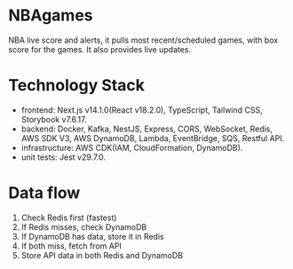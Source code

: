 # NBAgames
NBA live score and alerts, it pulls most recent/scheduled games, with box score for the games. It also provides live updates.

# Technology Stack
 - frontend:  Next.js v14.1.0(React v18.2.0), TypeScript, Tailwind CSS, Storybook v7.6.17.
 - backend:  Docker, Kafka, NestJS, Express, CORS, WebSocket, Redis, AWS SDK V3, AWS DynamoDB, Lambda, EventBridge, SQS, Restful API.
 - infrastructure: AWS CDK(IAM, CloudFormation, DynamoDB).
 - unit tests: Jest v29.7.0.

# Data flow
1. Check Redis first (fastest)
2. If Redis misses, check DynamoDB
3. If DynamoDB has data, store it in Redis
4. If both miss, fetch from API
5. Store API data in both Redis and DynamoDB

    
